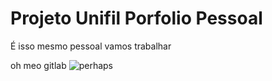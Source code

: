 # Projeto Unifil Porfolio Pessoal

É isso mesmo pessoal vamos trabalhar

 oh meo gitlab
![perhaps](https://i.redd.it/dg6qctwlbrt21.jpg)
